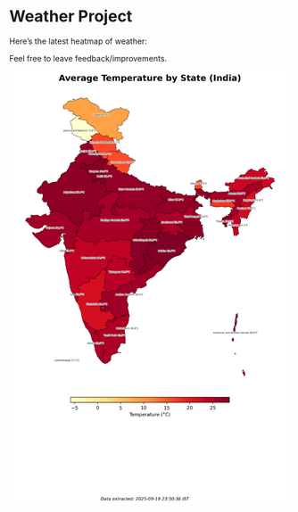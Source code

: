# Weather Project

Here’s the latest heatmap of weather:

Feel free to leave feedback/improvements.

![India Heatmap](docs/assets/india_heatmap.png?v=CD9EF7)
